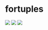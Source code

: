 # fortuples
[![](https://docs.rs/fortuples/badge.svg)](https://docs.rs/fortuples/) [![](https://img.shields.io/crates/v/fortuples.svg)](https://crates.io/crates/fortuples) [![](https://img.shields.io/crates/d/fortuples.svg)](https://crates.io/crates/fortuples)

